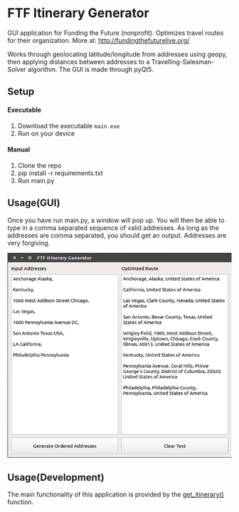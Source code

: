 # FTF Itinerary Generator
GUI application for Funding the Future (nonprofit). Optimizes travel routes for their organization. More at: http://fundingthefuturelive.org/

Works through geolocating latitude/longitude from addresses using geopy, then applying distances between addresses to a Travelling-Salesman-Solver algorithm.
The GUI is made through pyQt5.

## Setup

#### Executable
1. Download the executable ```main.exe```
2. Run on your device 

#### Manual
1. Clone the repo
2. pip install -r requirements.txt
3. Run main.py

## Usage(GUI)
Once you have run main.py, a window will pop up. You will then be able to type in a comma separated sequence of valid addresses.
As long as the addresses are comma separated, you should get an output. Addresses are very forgiving.

![Alt text](https://github.com/als5ev/FTF_Itinerary_Generator/blob/master/img/Demo.png?raw=true "GUI Screenshot")

## Usage(Development)
The main functionality of this application is provided by the [get_itinerary()](https://github.com/als5ev/FTF_Itinerary_Generator/blob/master/code/parse_file.py#L63) function.
